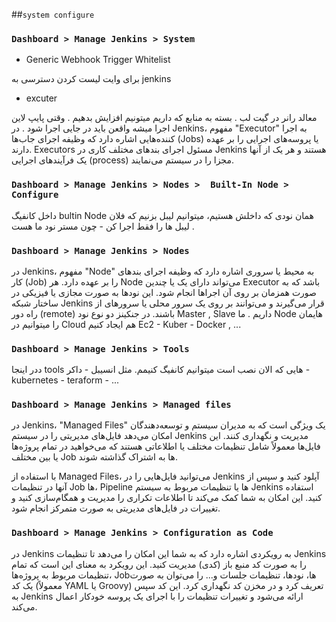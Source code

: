 ##`system configure`

### `Dashboard > Manage Jenkins > System`


- Generic Webhook Trigger Whitelist 

برای وایت لیست کردن دسترسی به jenkins


- excuter

معالد رانر در گیت لب . بسته به منابع که داریم میتونیم افزایش بدهیم .
وقتی پایپ لاین اجرا میشه واقعن باید در جایی اجرا شود .
در Jenkins، مفهوم "Executor" به اجرا کننده‌هایی اشاره دارد که وظیفه اجرای جاب‌ها (Jobs) یا پروسه‌های اجرایی را بر عهده دارند. Executors مسئول اجرای بندهای مختلف کاری در Jenkins هستند و هر یک از آنها یک فرآیندهای اجرایی (process) مجزا را در سیستم می‌نمایند.



### `Dashboard > Manage Jenkins > Nodes >  Built-In Node > Configure`


داخل کانفیگ bultin Node همان نودی که داخلش هستیم، میتوانیم لیبل بزنیم که فلان لیبل ها را فقط اجرا کن - چون مستر نود ما هست .





### `Dashboard > Manage Jenkins > Nodes`


در Jenkins، مفهوم "Node" به محیط یا سروری اشاره دارد که وظیفه اجرای بندهای کار (Job) را بر عهده دارد. هر Node می‌تواند دارای یک یا چندین Executor باشد که به صورت همزمان بر روی آن اجراها انجام شود. 
این نودها به صورت مجازی یا فیزیکی در ساختار شبکه Jenkins قرار می‌گیرند و می‌توانند بر روی یک سرور محلی یا سرورهای از راه دور (remote) باشند.
در جنکینز دو نوع نود Master , Slave داریم .
ما Node هایمان را میتوانیم در Cloud هم ایجاد کنیم Ec2 - Kuber - Docker , ...


### `Dashboard > Manage Jenkins > Tools`


ددر اینجا tools هایی که الان نصب است میتوانیم کانفیگ کنیمم.
مثل انسیبل - داکر - kubernetes - teraform - ...

### `Dashboard > Manage Jenkins > Managed files`

در Jenkins، "Managed Files" یک ویژگی است که به مدیران سیستم و توسعه‌دهندگان امکان می‌دهد فایل‌های مدیریتی را در سیستم Jenkins مدیریت و نگهداری کنند. این فایل‌ها معمولاً شامل تنظیمات مختلف یا اطلاعاتی هستند که می‌خواهید در تمام پروژه‌ها یا بین مختلف Job ها به اشتراک گذاشته شوند.

با استفاده از Managed Files، می‌توانید فایل‌هایی را در Jenkins آپلود کنید و سپس از آنها در تنظیمات Job ها، Pipeline ها یا تنظیمات مربوط به سیستم Jenkins استفاده کنید. این امکان به شما کمک می‌کند تا اطلاعات تکراری را مدیریت و همگام‌سازی کنید و تغییرات در فایل‌های مدیریتی به صورت متمرکز انجام شود.



### `Dashboard > Manage Jenkins > Configuration as Code`

 در Jenkins به رویکردی اشاره دارد که به شما این امکان را می‌دهد تا تنظیمات Jenkins را به صورت کد منبع باز (کدی) مدیریت کنید. این رویکرد به معنای این است که تمام تنظیمات مربوط به پروژه‌ها، Job‌ها، نودها، تنظیمات جلسات و... را می‌توان به صورت یک کد (معمولاً YAML یا Groovy) تعریف کرد و در مخزن کد نگهداری کرد. این کد سپس به Jenkins ارائه می‌شود و تغییرات تنظیمات را با اجرای یک پروسه خودکار اعمال می‌کند.


